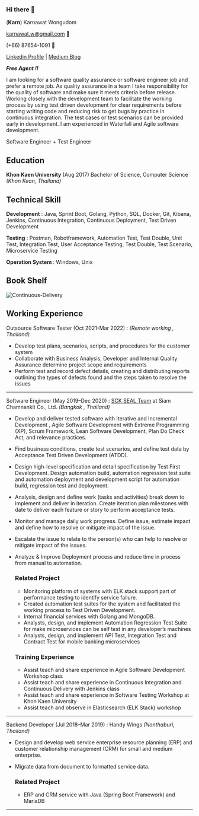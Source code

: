 ### Hi there 👋

(**Karn**) Karnawat Wongudom


karnawat.w@gmail.com 📧


(+66) 87654-1091 📱


[Linkedin Profile](www.linkedin.com/in/karnawat-w) | [Medium Blog](https://medium.com/@endkarn)

***Free Agent !!***

I am looking for a software quality assurance or software engineer job and prefer a remote job.
As quality assurance in a team I take responsibility for the quality of software and make sure it meets criteria before release. Working closely with the development team to facilitate the working process by using test driven development for clear requirements before starting writing code and reducing risk to get bugs by practice in continuous integration. The test cases or test scenarios can be provided early in development. I am experienced in Waterfall and Agile software development.

Software Engineer + Test Engineer 


## Education
**Khon Kaen University** (Aug 2017)
Bachelor of Science, Computer Science
*(Khon Kean, Thailand)* 

## Technical Skill
**Development** : Java, Sprint Boot, Golang, Python, SQL, Docker, Git, Kibana, Jenkins, Continuous Integration, Continuous Deployment, Test Driven Development

**Testing** : Postman, Robotframework, Automation Test, Test Double, Unit Test, Integration Test, User  Acceptance  Testing, Test Double, Test Scenario, Microservice Testing

**Operation System** : Windows, Unix

## Book Shelf
![Continuous-Delivery](https://images-na.ssl-images-amazon.com/images/I/41dMTNL9Q+L._SX377_BO1,204,203,200_.jpg)

## Working Experience

Outsource Software Tester (Oct 2021-Mar 2022)
: *(Remote working , Thailand)*

- Develop test plans, scenarios, scripts, and procedures for the customer system
- Collaborate with Business Analysis, Developer and Internal Quality Assurance determine project scope and requirements
- Perform test and record defect details, creating and distributing reports outlining the types of defects found and the steps taken to resolve the issues

---
Software Engineer (May 2019–Dec 2020)
: [SCK SEAL Team](https://www.facebook.com/scksealteam) at Siam Chamnankit Co., Ltd. *(Bangkok , Thailand)*

- Develop and deliver tested software with Iterative and Incremental Development , Agile Software Development with Extreme Programming (XP), Scrum Framework, Lean Software Development, Plan Do Check Act, and relevance practices. 
- Find business conditions, create test scenarios, and define test data by Acceptance Test Driven Development (ATDD). 
- Design high-level specification and detail specification by Test First Development. Design automation build, automation regression test suite and automation deployment and development script for automation build, regression test and deployment. 
- Analysis, design and define work (tasks and activities) break down to implement and deliver in iteration.  Create iteration plan milestones with date to deliver each feature or story to perform acceptance tests. 
- Monitor and manage daily work progress. Define issue, estimate impact and define how to resolve or mitigate impact of the issue. 
- Escalate the issue to relate to the person(s) who can help to resolve or mitigate impact of the issues.
- Analyze & Improve Deployment process and reduce time in process from manual to automation. 

	### Related Project
	- Monitoring platform of systems with ELK stack support part of performance testing to identify service failure.
	- Created automation test suites for the system and facilitated the working process to Test Driven Development.
	- Internal financial services with Golang and MongoDB.
	- Analysts, design, and implement Automation Regression Test Suite for make microservices can be self test in any developer’s machines
	- Analysts, design, and implement API Test, Integration Test and Contract Test for mobile banking microservices


	### Training Experience
	- Assist teach and share experience in Agile Software Development Workshop class
	- Assist teach and share experience in Continuous Integration and Continuous Delivery with Jenkins class
	- Assist teach and share experience in Software Testing Workshop at Khon Kaen University
	- Assist teach and observe in Elasticsearch (ELK Stack) workshop


---
Backend Developer (Jul 2018–Mar 2019)
:  Handy Wings *(Nonthaburi, Thailand)*

- Design and develop web service enterprise resource planning (ERP) and customer relationship management (CRM) for small and medium enterprise.
- Migrate data from document to formatted  service data.

	### Related Project
	- ERP and CRM service with Java (Spring Boot Framework) and MariaDB
---



    


